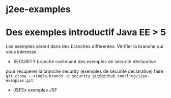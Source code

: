 j2ee-examples
=============

Des exemples introductif Java EE > 5
====================================

Les exemples seront dans des branches différentes. Vérifier la branche qui vous interesse

* SECURITY branche contenant des exemples de sécurité déclarative

pour récupérer la branche security (exemples de sécurité déclarative) faire `git clone --single-branch -b security git@github.com:ljug/j2ee-examples.git`

* JSFEx exemples JSF
